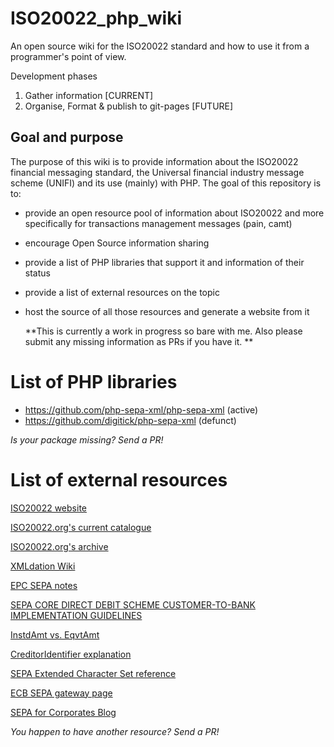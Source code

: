 # ISO20022_php_wiki
An open source wiki for the ISO20022 standard and how to use it from a programmer's point of view.

Development phases 
1. Gather information [CURRENT]
2. Organise, Format & publish to git-pages [FUTURE]


## Goal and purpose
  The purpose of this wiki is to provide information about the ISO20022 financial messaging standard, the Universal financial industry message scheme (UNIFI) and its use (mainly) with PHP. 
  The goal of this repository is to:
- provide an open resource pool of information about ISO20022 and more specifically for transactions management messages (pain, camt)
- encourage Open Source information sharing
- provide a list of PHP libraries that support it and information of their status
- provide a list of external resources on the topic
- host the source of all those resources and generate a website from it

  **This is currently a work in progress so bare with me. Also please submit any missing information as PRs if you have it. **

# List of PHP libraries
- https://github.com/php-sepa-xml/php-sepa-xml (active)
- https://github.com/digitick/php-sepa-xml (defunct)

_Is your package missing? Send a PR!_

# List of external resources
 [ISO20022 website](https://www.iso20022.org/)

 [ISO20022.org's current catalogue](https://www.iso20022.org/full_catalogue.page)
 
 [ISO20022.org's archive](https://www.iso20022.org/message_archive.page)
 
 [XMLdation Wiki](https://wiki.xmldation.com/General_Information/ISO_20022)
 
 [EPC SEPA notes](http://www.europeanpaymentscouncil.eu/index.cfm/sepa-credit-transfer/iso-20022-message-standards/)

 [SEPA CORE DIRECT DEBIT SCHEME CUSTOMER-TO-BANK IMPLEMENTATION GUIDELINES](http://www.europeanpaymentscouncil.eu/index.cfm/knowledge-bank/epc-documents/sepa-direct-debit-core-scheme-customer-to-bank-implementation-guidelines-version-90/epc130-08-sdd-core-c2b-ig-v90-approvedpdf/)

 [InstdAmt vs. EqvtAmt](https://wiki.xmldation.com/General_Information/ISO_20022/Difference_between_InstdAmt_and_EqvtAmt)
 
 [CreditorIdentifier explanation](http://www.sepaforcorporates.com/sepa-direct-debits/sepa-creditor-identifier/)
 
 [SEPA Extended Character Set reference](http://www.sepahungary.hu/uploads/files/EPC217-08%20Best%20Practices%20-SEPA%20Requirements%20for%20Character%20Set.pdf)
 
 [ECB SEPA gateway page](http://www.ecb.europa.eu/paym/retpaym/html/index.en.html)
 
 [SEPA for Corporates Blog](http://www.sepaforcorporates.com/)
 
_You happen to have another resource? Send a PR!_

